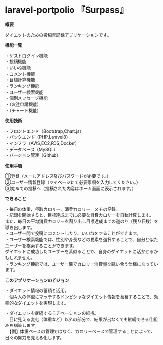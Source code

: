 # laravel-portpolio 『Surpass』

__概要__

ダイエットのための投稿型記録アプリケーションです。

__機能一覧__

・ゲストログイン機能  
・投稿機能  
・いいね機能  
・コメント機能  
・目標計算機能  
・ランキング機能  
・ユーザー検索機能  
・個別メッセージ機能  
・（友達申請機能）  
・（チャート機能）  

__使用技術__

・フロントエンド（Bootstrap,Chart.js）  
・バックエンド（PHP,Laravel8）  
・インフラ（AWS,EC2,RDS,Docker）  
・データベース（MySQL）  
・バージョン管理（Github）  

__使用手順__

①登録（メールアドレス及びパスワードが必要です。）  
②ユーザー情報登録（マイページにて必要事項を入力してください。）  
③始めての投稿へ（投稿された内容はホーム画面に表示されます。）  

__できること__

・毎日の体重、摂取カロリー、消費カロリー、メモの記録。  
・記録を開始すると、目標達成までに必要な消費カロリーを自動計算します。 
  また、毎日の平均消費カロリーを割り出し目標達成までの道のり（残り日数）を導き出します。  
・ユーザー間で投稿にコメントしたり、いいねをすることができます。  
・ユーザー検索機能では、性別や身長などの要素を選択することで、自分と似たユーザーを検索することができます。  
  ダイエットに成功したユーザーを真似ることで、自身のダイエットに活かせるかもしれません。  
・ランキング機能では、ユーザー間でカロリー消費量を競い合う仕様になっています。  

__このアプリケーションのビジョン__

・ダイエット情報の蓄積と活用。  
　個々人の体型にマッチするドンピシャなダイエット情報を蓄積することで、効率的なダイエットを実現します。  

・ダイエットを継続するモチベーションの維持。  
　目に見える変化（体重など）以外の部分で、結果が出なくても継続できる仕組みを構築します。  
　【例】体重ベースの管理ではなく、カロリーベースで管理することによって、日々の努力を見える化します。  
